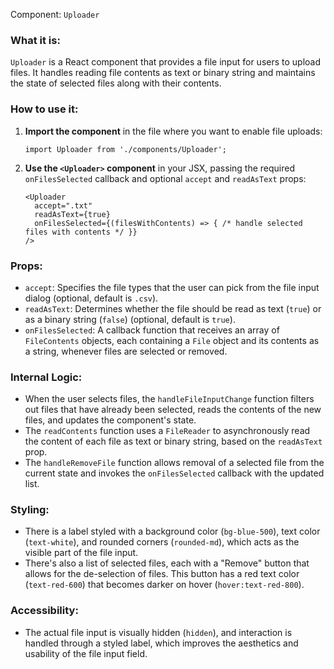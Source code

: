 Component: `Uploader`

### What it is:
`Uploader` is a React component that provides a file input for users to upload files. It handles reading file contents as text or binary string and maintains the state of selected files along with their contents.

### How to use it:

1. **Import the component** in the file where you want to enable file uploads:
   ```tsx
   import Uploader from './components/Uploader';
   ```

2. **Use the `<Uploader>` component** in your JSX, passing the required `onFilesSelected` callback and optional `accept` and `readAsText` props:
   ```tsx
   <Uploader
     accept=".txt"
     readAsText={true}
     onFilesSelected={(filesWithContents) => { /* handle selected files with contents */ }}
   />
   ```

### Props:

- `accept`: Specifies the file types that the user can pick from the file input dialog (optional, default is `.csv`).
- `readAsText`: Determines whether the file should be read as text (`true`) or as a binary string (`false`) (optional, default is `true`).
- `onFilesSelected`: A callback function that receives an array of `FileContents` objects, each containing a `File` object and its contents as a string, whenever files are selected or removed.

### Internal Logic:

- When the user selects files, the `handleFileInputChange` function filters out files that have already been selected, reads the contents of the new files, and updates the component's state.
- The `readContents` function uses a `FileReader` to asynchronously read the content of each file as text or binary string, based on the `readAsText` prop.
- The `handleRemoveFile` function allows removal of a selected file from the current state and invokes the `onFilesSelected` callback with the updated list.

### Styling:

- There is a label styled with a background color (`bg-blue-500`), text color (`text-white`), and rounded corners (`rounded-md`), which acts as the visible part of the file input.
- There's also a list of selected files, each with a "Remove" button that allows for the de-selection of files. This button has a red text color (`text-red-600`) that becomes darker on hover (`hover:text-red-800`).

### Accessibility:

- The actual file input is visually hidden (`hidden`), and interaction is handled through a styled label, which improves the aesthetics and usability of the file input field.
